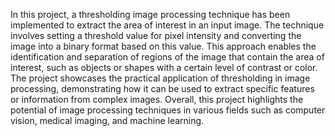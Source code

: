 In this project, a thresholding image processing technique has been implemented to extract the area of interest in an input image. The technique involves setting a threshold value for pixel intensity and converting the image into a binary format based on this value. This approach enables the identification and separation of regions of the image that contain the area of interest, such as objects or shapes with a certain level of contrast or color. The project showcases the practical application of thresholding in image processing, demonstrating how it can be used to extract specific features or information from complex images. Overall, this project highlights the potential of image processing techniques in various fields such as computer vision, medical imaging, and machine learning.
